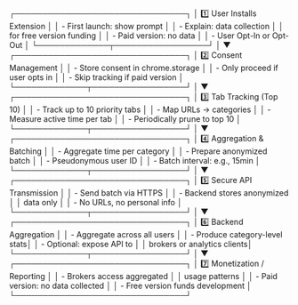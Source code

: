 ┌───────────────────────────────┐
│ 1️⃣ User Installs Extension    │
│ - First launch: show prompt   │
│ - Explain: data collection    │
│   for free version funding    │
│ - Paid version: no data       │
│ - User Opt-In or Opt-Out      │
└─────────────┬─────────────────┘
              │
              ▼
┌───────────────────────────────┐
│ 2️⃣ Consent Management        │
│ - Store consent in chrome.storage │
│ - Only proceed if user opts in │
│ - Skip tracking if paid version │
└─────────────┬─────────────────┘
              │
              ▼
┌───────────────────────────────┐
│ 3️⃣ Tab Tracking (Top 10)     │
│ - Track up to 10 priority tabs │
│ - Map URLs → categories        │
│ - Measure active time per tab  │
│ - Periodically prune to top 10 │
└─────────────┬─────────────────┘
              │
              ▼
┌───────────────────────────────┐
│ 4️⃣ Aggregation & Batching    │
│ - Aggregate time per category │
│ - Prepare anonymized batch     │
│ - Pseudonymous user ID         │
│ - Batch interval: e.g., 15min │
└─────────────┬─────────────────┘
              │
              ▼
┌───────────────────────────────┐
│ 5️⃣ Secure API Transmission   │
│ - Send batch via HTTPS         │
│ - Backend stores anonymized    │
│   data only                    │
│ - No URLs, no personal info    │
└─────────────┬─────────────────┘
              │
              ▼
┌───────────────────────────────┐
│ 6️⃣ Backend Aggregation       │
│ - Aggregate across all users  │
│ - Produce category-level stats│
│ - Optional: expose API to     │
│   brokers or analytics clients│
└─────────────┬─────────────────┘
              │
              ▼
┌───────────────────────────────┐
│ 7️⃣ Monetization / Reporting  │
│ - Brokers access aggregated    │
│   usage patterns               │
│ - Paid version: no data collected │
│ - Free version funds development │
└───────────────────────────────┘
